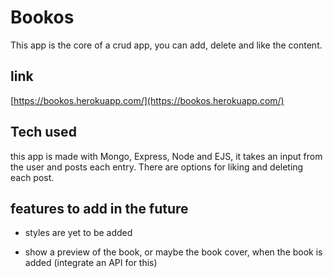 # Bookos

This app is the core of a crud app, you can add, delete and like the content.

## link
[https://bookos.herokuapp.com/](https://bookos.herokuapp.com/)

## Tech used
this app is made with Mongo, Express, Node and EJS, it takes an input from the user and posts each entry. There are options for liking and deleting each post.

## features to add in the future
- styles are yet to be added

- show a preview of the book, or maybe the book cover, when the book is added (integrate an API for this)


